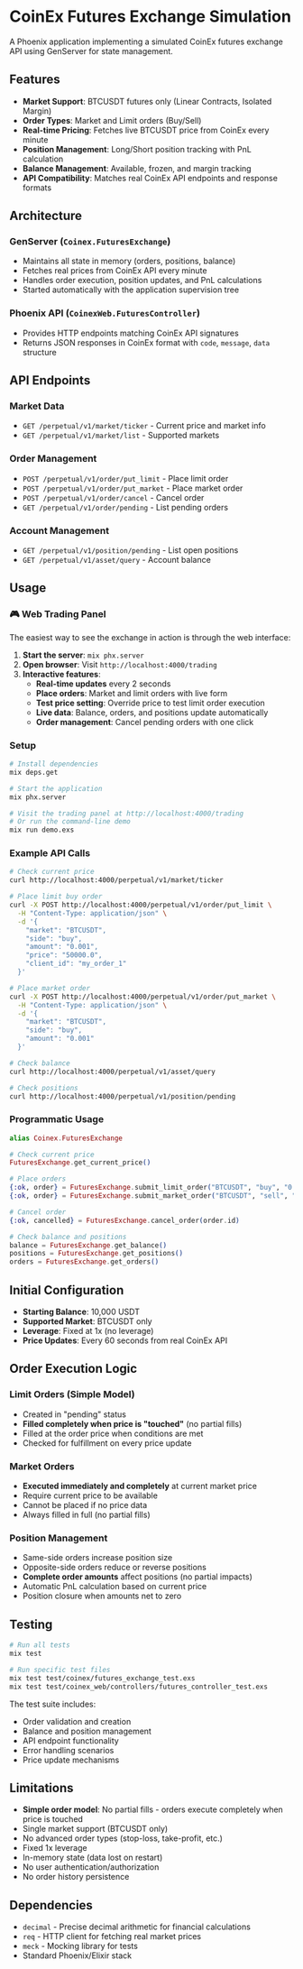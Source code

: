 # CoinEx Futures Exchange Simulation

A Phoenix application implementing a simulated CoinEx futures exchange API using GenServer for state management.

## Features

- **Market Support**: BTCUSDT futures only (Linear Contracts, Isolated Margin)
- **Order Types**: Market and Limit orders (Buy/Sell)
- **Real-time Pricing**: Fetches live BTCUSDT price from CoinEx every minute
- **Position Management**: Long/Short position tracking with PnL calculation
- **Balance Management**: Available, frozen, and margin tracking
- **API Compatibility**: Matches real CoinEx API endpoints and response formats

## Architecture

### GenServer (`Coinex.FuturesExchange`)
- Maintains all state in memory (orders, positions, balance)
- Fetches real prices from CoinEx API every minute
- Handles order execution, position updates, and PnL calculations
- Started automatically with the application supervision tree

### Phoenix API (`CoinexWeb.FuturesController`)
- Provides HTTP endpoints matching CoinEx API signatures
- Returns JSON responses in CoinEx format with `code`, `message`, `data` structure

## API Endpoints

### Market Data
- `GET /perpetual/v1/market/ticker` - Current price and market info
- `GET /perpetual/v1/market/list` - Supported markets

### Order Management
- `POST /perpetual/v1/order/put_limit` - Place limit order
- `POST /perpetual/v1/order/put_market` - Place market order  
- `POST /perpetual/v1/order/cancel` - Cancel order
- `GET /perpetual/v1/order/pending` - List pending orders

### Account Management
- `GET /perpetual/v1/position/pending` - List open positions
- `GET /perpetual/v1/asset/query` - Account balance

## Usage

### 🎮 **Web Trading Panel**
The easiest way to see the exchange in action is through the web interface:

1. **Start the server**: `mix phx.server`
2. **Open browser**: Visit `http://localhost:4000/trading`
3. **Interactive features**:
   - **Real-time updates** every 2 seconds
   - **Place orders**: Market and limit orders with live form
   - **Test price setting**: Override price to test limit order execution
   - **Live data**: Balance, orders, and positions update automatically
   - **Order management**: Cancel pending orders with one click

### Setup
```bash
# Install dependencies
mix deps.get

# Start the application
mix phx.server

# Visit the trading panel at http://localhost:4000/trading
# Or run the command-line demo
mix run demo.exs
```

### Example API Calls

```bash
# Check current price
curl http://localhost:4000/perpetual/v1/market/ticker

# Place limit buy order
curl -X POST http://localhost:4000/perpetual/v1/order/put_limit \
  -H "Content-Type: application/json" \
  -d '{
    "market": "BTCUSDT",
    "side": "buy", 
    "amount": "0.001",
    "price": "50000.0",
    "client_id": "my_order_1"
  }'

# Place market order
curl -X POST http://localhost:4000/perpetual/v1/order/put_market \
  -H "Content-Type: application/json" \
  -d '{
    "market": "BTCUSDT",
    "side": "buy",
    "amount": "0.001"
  }'

# Check balance
curl http://localhost:4000/perpetual/v1/asset/query

# Check positions  
curl http://localhost:4000/perpetual/v1/position/pending
```

### Programmatic Usage

```elixir
alias Coinex.FuturesExchange

# Check current price
FuturesExchange.get_current_price()

# Place orders
{:ok, order} = FuturesExchange.submit_limit_order("BTCUSDT", "buy", "0.1", "50000.0")
{:ok, order} = FuturesExchange.submit_market_order("BTCUSDT", "sell", "0.1")

# Cancel order
{:ok, cancelled} = FuturesExchange.cancel_order(order.id)

# Check balance and positions
balance = FuturesExchange.get_balance()
positions = FuturesExchange.get_positions()
orders = FuturesExchange.get_orders()
```

## Initial Configuration

- **Starting Balance**: 10,000 USDT
- **Supported Market**: BTCUSDT only
- **Leverage**: Fixed at 1x (no leverage)
- **Price Updates**: Every 60 seconds from real CoinEx API

## Order Execution Logic

### Limit Orders (Simple Model)
- Created in "pending" status
- **Filled completely when price is "touched"** (no partial fills)
- Filled at the order price when conditions are met
- Checked for fulfillment on every price update

### Market Orders  
- **Executed immediately and completely** at current market price
- Require current price to be available
- Cannot be placed if no price data
- Always filled in full (no partial fills)

### Position Management
- Same-side orders increase position size
- Opposite-side orders reduce or reverse positions
- **Complete order amounts** affect positions (no partial impacts)
- Automatic PnL calculation based on current price
- Position closure when amounts net to zero

## Testing

```bash
# Run all tests
mix test

# Run specific test files
mix test test/coinex/futures_exchange_test.exs
mix test test/coinex_web/controllers/futures_controller_test.exs
```

The test suite includes:
- Order validation and creation
- Balance and position management  
- API endpoint functionality
- Error handling scenarios
- Price update mechanisms

## Limitations

- **Simple order model**: No partial fills - orders execute completely when price is touched
- Single market support (BTCUSDT only)
- No advanced order types (stop-loss, take-profit, etc.)
- Fixed 1x leverage
- In-memory state (data lost on restart)
- No user authentication/authorization
- No order history persistence

## Dependencies

- `decimal` - Precise decimal arithmetic for financial calculations
- `req` - HTTP client for fetching real market prices
- `meck` - Mocking library for tests
- Standard Phoenix/Elixir stack